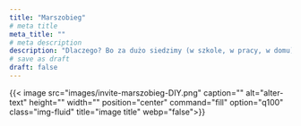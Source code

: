 ```yaml
---
title: "Marszobieg"
# meta title
meta_title: ""
# meta description
description: "Dlaczego? Bo za dużo siedzimy (w szkole, w pracy, w domu) i za mało się znamy."
# save as draft
draft: false
---
```


{{< image src="images/invite-marszobieg-DIY.png" caption="" alt="alter-text" height="" width="" position="center" command="fill" option="q100" class="img-fluid" title="image title"  webp="false">}}
